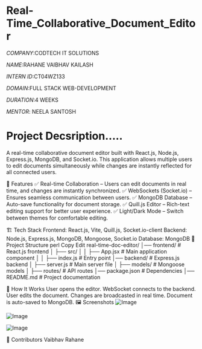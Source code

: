 # Real-Time_Collaborative_Document_Editor

*COMPANY*:CODTECH IT SOLUTIONS

*NAME*:RAHANE VAIBHAV KAILASH

*INTERN ID*:CT04WZ133

*DOMAIN*:FULL STACK WEB-DEVELOPMENT

*DURATION*:4 WEEKS

*MENTOR*: NEELA SANTOSH

# Project Decsription.....
A real-time collaborative document editor built with React.js, Node.js, Express.js, MongoDB, and Socket.io. This application allows multiple users to edit documents simultaneously while changes are instantly reflected for all connected users.

🚀 Features
✅ Real-time Collaboration – Users can edit documents in real time, and changes are instantly synchronized.
✅ WebSockets (Socket.io) – Ensures seamless communication between users.
✅ MongoDB Database – Auto-save functionality for document storage.
✅ Quill.js Editor – Rich-text editing support for better user experience.
✅ Light/Dark Mode – Switch between themes for comfortable editing.

🏗️ Tech Stack
Frontend: React.js, Vite, Quill.js, Socket.io-client
Backend: Node.js, Express.js, MongoDB, Mongoose, Socket.io
Database: MongoDB
📂 Project Structure
perl
Copy
Edit
real-time-doc-editor/
│── frontend/        # React.js frontend
│   ├── src/
│   │   ├── App.jsx  # Main application component
│   │   ├── index.js # Entry point
│── backend/         # Express.js backend
│   ├── server.js    # Main server file
│   ├── models/      # Mongoose models
│   ├── routes/      # API routes
│── package.json     # Dependencies
│── README.md        # Project documentation


🎯 How It Works
User opens the editor.
WebSocket connects to the backend.
User edits the document.
Changes are broadcasted in real time.
Document is auto-saved to MongoDB.
🖼️ Screenshots
![Image](https://github.com/user-attachments/assets/f9a4b018-3aad-4b5d-bd66-9a04076428cb)

![Image](https://github.com/user-attachments/assets/69ebf979-de6a-495b-ae69-6bcb845bd430)

![Image](https://github.com/user-attachments/assets/c77d29bf-68e5-48de-a2a7-90909255c884)

👥 Contributors
Vaibhav Rahane

